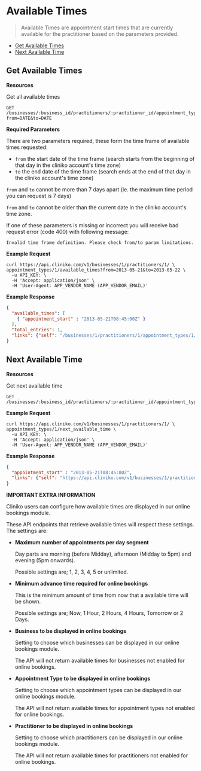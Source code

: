 Available Times
============
> Available Times are appointment start times that are currently available for the practitioner based on the parameters provided.

* [Get Available Times](#get-available-times "This will return all available times")
* [Next Available Time](#next-available-time "This will return the next available time")

Get Available Times
----------------

**Resources**

Get all available times
``` 
GET /businesses/:business_id/practitioners/:practitioner_id/appointment_types/:appointment_type_id/available_times?from=DATE&to=DATE 
```

**Required Parameters**

There are two parameters required, these form the time frame of available times requested:
* `from` the start date of the time frame (search starts from the beginning of that day in the cliniko account's time zone) 
* `to`   the end date of the time frame (search ends at the end of that day in the cliniko account's time zone)

`from` and `to` cannot be more than 7 days apart (ie. the maximum time period you can request is 7 days) 

`from` and `to` cannot be older than the current date in the cliniko account's time zone.

If one of these parameters is missing or incorrect you will receive bad request error (code 400) with following message:

```shell
Invalid time frame definition. Please check from/to param limitations.
```

**Example Request**
```shell
curl https://api.cliniko.com/v1/businesses/1/practitioners/1/ \
appointment_types/1/available_times?from=2013-05-21&to=2013-05-22 \
  -u API_KEY: \
  -H 'Accept: application/json' \
  -H 'User-Agent: APP_VENDOR_NAME (APP_VENDOR_EMAIL)'
```

**Example Response**
```json
{
  "available_times": [
    { "appointment_start" : "2013-05-21T08:45:00Z" }
  ],
  "total_entries": 1,
  "links": {"self": "/businesses/1/practitioners/1/appointment_types/1/available_times?from=2013-05-21&to=2013-05-22&page=1"}
}

```

Next Available Time
----------------

**Resources**

Get next available time
``` 
GET /businesses/:business_id/practitioners/:practitioner_id/appointment_types/:appointment_type_id/next_available_time 
```

**Example Request**
```shell
curl https://api.cliniko.com/v1/businesses/1/practitioners/1/ \
appointment_types/1/next_available_time \
  -u API_KEY: \
  -H 'Accept: application/json' \
  -H 'User-Agent: APP_VENDOR_NAME (APP_VENDOR_EMAIL)'
```

**Example Response**
```json
{
  "appointment_start" : "2013-05-21T08:45:00Z",
  "links": {"self": "https://api.cliniko.com/v1/businesses/1/practitioners/1/appointment_types/1/next_available_time"}
}

```

**IMPORTANT EXTRA INFORMATION**

Cliniko users can configure how available times are displayed in our online bookings module.  

These API endpoints that retrieve available times will respect these settings.  The settings are:

* **Maximum number of appointments per day segment**

    Day parts are morning (before Midday), afternoon (Midday to 5pm) and evening (5pm onwards).  

    Possible settings are; 1, 2, 3, 4, 5 or unlimited.
    
* **Minimum advance time required for online bookings**

    This is the minimum amount of time from now that a available time will be shown.

    Possible settings are; Now, 1 Hour, 2 Hours, 4 Hours, Tomorrow or 2 Days.
    
* **Business to be displayed in online bookings**

    Setting to choose which businesses can be displayed in our online bookings module. 
    
    The API will not return available times for businesses not enabled for online bookings.
    
* **Appointment Type to be displayed in online bookings**

    Setting to choose which appointment types can be displayed in our online bookings module. 
    
    The API will not return available times for appointment types not enabled for online bookings.
    
* **Practitioner to be displayed in online bookings**

    Setting to choose which practitioners can be displayed in our online bookings module. 
    
    The API will not return available times for practitioners not enabled for online bookings.
